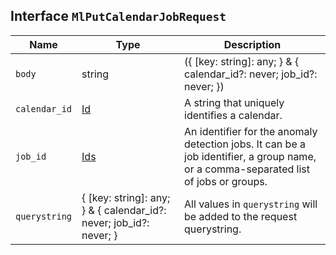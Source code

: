 ## Interface `MlPutCalendarJobRequest`

| Name | Type | Description |
| - | - | - |
| `body` | string | ({ [key: string]: any; } & { calendar_id?: never; job_id?: never; }) | All values in `body` will be added to the request body. |
| `calendar_id` | [Id](./Id.md) | A string that uniquely identifies a calendar. |
| `job_id` | [Ids](./Ids.md) | An identifier for the anomaly detection jobs. It can be a job identifier, a group name, or a comma-separated list of jobs or groups. |
| `querystring` | { [key: string]: any; } & { calendar_id?: never; job_id?: never; } | All values in `querystring` will be added to the request querystring. |
